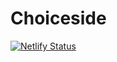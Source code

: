 # Choiceside

[![Netlify Status](https://api.netlify.com/api/v1/badges/fd076ce9-325f-4f1d-b0dd-5f7325fa793a/deploy-status)](https://app.netlify.com/sites/choiceside/deploys)
